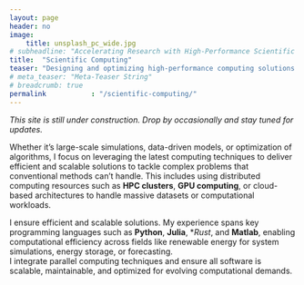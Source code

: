 ```yaml
---
layout: page
header: no
image:
    title: unsplash_pc_wide.jpg
# subheadline: "Accelerating Research with High-Performance Scientific Computing"
title:  "Scientific Computing"
teaser: "Designing and optimizing high-performance computing solutions to solve complex scientific and engineering challenges with efficiency and scalability."
# meta_teaser: "Meta-Teaser String"
# breadcrumb: true
permalink           : "/scientific-computing/"
---
```


_This site is still under construction. Drop by occasionally and stay tuned for
updates._

Whether it’s large-scale simulations, data-driven models, or optimization of
algorithms, I focus on leveraging the latest computing techniques to deliver
efficient and scalable solutions to tackle complex problems
that conventional methods can’t handle. This includes using distributed computing
resources such as **HPC clusters**, **GPU computing**, or cloud-based
architectures to handle massive datasets or computational workloads. 

I ensure efficient and
scalable solutions. My experience spans key programming languages such as
**Python**, **Julia**, **Rust*, and **Matlab**, enabling computational
efficiency across fields like renewable energy for system simulations, energy
storage, or forecasting.  
I integrate parallel computing techniques and ensure all software is scalable,
maintainable, and optimized for evolving computational demands. 